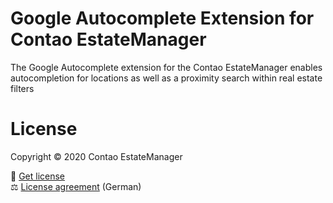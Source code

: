 # Google Autocomplete Extension for Contao EstateManager
The Google Autocomplete extension for the Contao EstateManager enables autocompletion for locations as well as a proximity search within real estate filters

# License
Copyright © 2020 Contao EstateManager

🎫 [Get license](https://www.contao-estatemanager.com/de/erweiterungen.html) \
⚖ [License agreement](https://www.contao-estatemanager.com/de/lizenzbedingungen.html) (German)
